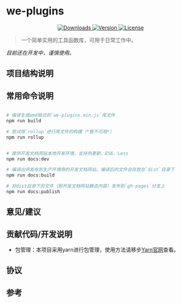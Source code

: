 # we-plugins

<p align="center">
  <a href="https://npmcharts.com/compare/we-plugins?minimal=true">
    <img src="https://img.shields.io/npm/dm/we-plugins.svg" alt="Downloads">
  </a>
  <a href="https://www.npmjs.com/package/we-plugins">
    <img src="https://img.shields.io/npm/v/we-plugins.svg" alt="Version">
  </a>
  <a href="https://www.npmjs.com/package/we-plugins">
    <img src="https://img.shields.io/npm/l/we-plugins.svg" alt="License">
  </a>
</p>

> 一个简单实用的工具函数库，可用于日常工作中。

*目前还在开发中，谨慎使用。*


## 项目结构说明


## 常用命令说明

``` bash

# 编译生成umd格式的`we-plugins.min.js`库文件
npm run build

# 尝试用`rollup`进行库文件的构建（*暂不可用*）
npm run rollup


# 提供开发文档网站本地开发环境，支持热更新、ES6、Less
npm run docs:dev

# 编译出供发布到生产环境用的开发文档网站。编译后的文件会存放在`dist`目录下
npm run docs:build

# 将dist目录下的文件（即开发文档网站静态内容）发布到`gh-pages`分支上
npm run docs:publish

```

## 意见/建议


## 贡献代码/开发说明

- 包管理：本项目采用yarn进行包管理，使用方法请移步[Yarn官网](https://yarnpkg.com/en/)查看。

## 协议


## 参考
